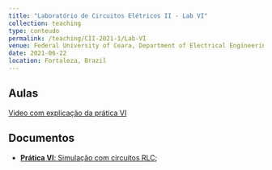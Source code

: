 ```yaml
---
title: "Laboratório de Circuitos Elétricos II - Lab VI"
collection: teaching
type: conteudo
permalink: /teaching/CII-2021-1/Lab-VI
venue: Federal University of Ceara, Department of Electrical Engineering
date: 2021-06-22
location: Fortaleza, Brazil
---
```


## Aulas
[Video com explicação da prática VI]()

## Documentos
- [**Prática VI**: Simulação com circuitos RLC](https://github.com/lucassm/lucassm.github.io/raw/master/files/CII-2021-1/Lab-VI-Simulacao-RLC-2021.pdf);
